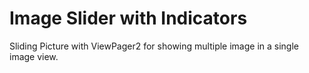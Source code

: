 # Image Slider with Indicators
Sliding Picture with ViewPager2 for showing multiple image in a single image view.
